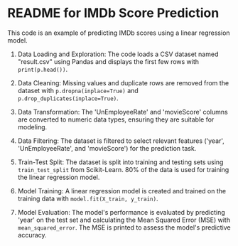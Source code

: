 # README for IMDb Score Prediction

This code is an example of predicting IMDb scores using a linear regression model.

1. Data Loading and Exploration: The code loads a CSV dataset named "result.csv" using Pandas and displays the first few rows with `print(p.head())`.

2. Data Cleaning: Missing values and duplicate rows are removed from the dataset with `p.dropna(inplace=True)` and `p.drop_duplicates(inplace=True)`.

3. Data Transformation: The 'UnEmployeeRate' and 'movieScore' columns are converted to numeric data types, ensuring they are suitable for modeling.

4. Data Filtering: The dataset is filtered to select relevant features ('year', 'UnEmployeeRate', and 'movieScore') for the prediction task.

5. Train-Test Split: The dataset is split into training and testing sets using `train_test_split` from Scikit-Learn. 80% of the data is used for training the linear regression model.

6. Model Training: A linear regression model is created and trained on the training data with `model.fit(X_train, y_train)`.

7. Model Evaluation: The model's performance is evaluated by predicting 'year' on the test set and calculating the Mean Squared Error (MSE) with `mean_squared_error`. The MSE is printed to assess the model's predictive accuracy.

